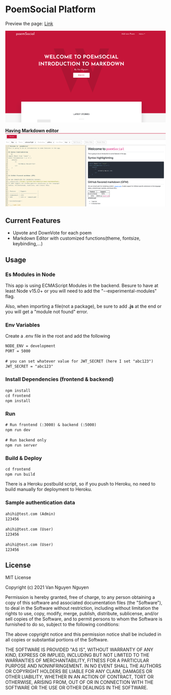 # PoemSocial Platform

Preview the page: [Link](https://poemsocialapp42.herokuapp.com/)

![image](./docs/Home.png)

**Having Markdown editor**
![image](./docs/MDEditor.png)

## Current Features

- Upvote and DownVote for each poem
- Markdown Editor with customized functions(theme, fontsize, keybinding,...)

## Usage

### Es Modules in Node

This app is using ECMAScript Modules in the backend. Besure to have at least Node v15.0+ or you will need to add the "--experimental-modules" flag.

Also, when importing a file(not a package), be sure to add **.js** at the end or you will get a "module not found" error.

### Env Variables

Create a .env file in the root and add the following

```
NODE_ENV = development
PORT = 5000

# you can set whatever value for JWT_SECRET (here I set "abc123")
JWT_SECRET = "abc123"
```

### Install Dependencies (frontend & backend)

```
npm install
cd frontend
npm install
```

### Run

```
# Run frontend (:3000) & backend (:5000)
npm run dev

# Run backend only
npm run server
```

### Build & Deploy

```
cd frontend
npm run build
```

There is a Heroku postbuild script, so if you push to Heroku, no need to build manually for deployment to Heroku.

### Sample authentication data

```
ahihi@test.com (Admin)
123456

ahihi@test.com (User)
123456

ahihi@test.com (User)
123456
```

## License

MIT License

Copyright (c) 2021 Van Nguyen Nguyen

Permission is hereby granted, free of charge, to any person obtaining a copy
of this software and associated documentation files (the "Software"), to deal
in the Software without restriction, including without limitation the rights
to use, copy, modify, merge, publish, distribute, sublicense, and/or sell
copies of the Software, and to permit persons to whom the Software is
furnished to do so, subject to the following conditions:

The above copyright notice and this permission notice shall be included in all
copies or substantial portions of the Software.

THE SOFTWARE IS PROVIDED "AS IS", WITHOUT WARRANTY OF ANY KIND, EXPRESS OR
IMPLIED, INCLUDING BUT NOT LIMITED TO THE WARRANTIES OF MERCHANTABILITY,
FITNESS FOR A PARTICULAR PURPOSE AND NONINFRINGEMENT. IN NO EVENT SHALL THE
AUTHORS OR COPYRIGHT HOLDERS BE LIABLE FOR ANY CLAIM, DAMAGES OR OTHER
LIABILITY, WHETHER IN AN ACTION OF CONTRACT, TORT OR OTHERWISE, ARISING FROM,
OUT OF OR IN CONNECTION WITH THE SOFTWARE OR THE USE OR OTHER DEALINGS IN THE
SOFTWARE.
